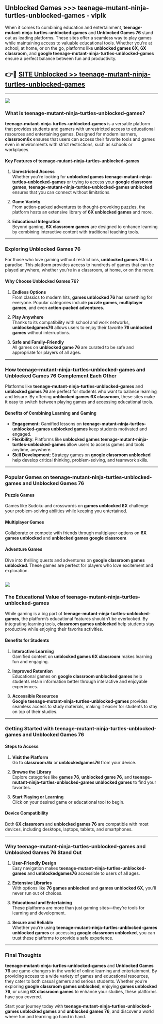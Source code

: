 ## Unblocked Games >>> teenage-mutant-ninja-turtles-unblocked-games - vlplk 

When it comes to combining education and entertainment, **teenage-mutant-ninja-turtles-unblocked-games** and **Unblocked Games 76** stand out as leading platforms. These sites offer a seamless way to play games while maintaining access to valuable educational tools. Whether you're at school, at home, or on the go, platforms like **unblocked games 6X**, **6X classroom**, and **google teenage-mutant-ninja-turtles-unblocked-games** ensure a perfect balance between fun and productivity.
## 👉🔴 [SITE Unblocked >> teenage-mutant-ninja-turtles-unblocked-games](http://unblockedgames.edu.pl?title=teenage-mutant-ninja-turtles-unblocked-games&ref=24J)
---
<a href="http://unblockedgames.edu.pl?title=teenage-mutant-ninja-turtles-unblocked-games&ref=24J/"><img src="https://github.com/user-attachments/assets/438f12ca-57a4-47a3-8ead-c64da593a1e5"/></a>
### What is teenage-mutant-ninja-turtles-unblocked-games?  

**teenage-mutant-ninja-turtles-unblocked-games** is a versatile platform that provides students and gamers with unrestricted access to educational resources and entertaining games. Designed for modern learners, **classroom6x** ensures that users can access their favorite tools and games even in environments with strict restrictions, such as schools or workplaces.  

#### Key Features of teenage-mutant-ninja-turtles-unblocked-games  

1. **Unrestricted Access**  
   Whether you're looking for **unblocked games teenage-mutant-ninja-turtles-unblocked-games** or trying to access your **google classroom games**, **teenage-mutant-ninja-turtles-unblocked-games unblocked** ensures that you can connect without limitations.  

2. **Game Variety**  
   From action-packed adventures to thought-provoking puzzles, the platform hosts an extensive library of **6X unblocked games** and more.  

3. **Educational Integration**  
   Beyond gaming, **6X classroom games** are designed to enhance learning by combining interactive content with traditional teaching tools.  



---

### Exploring Unblocked Games 76  

For those who love gaming without restrictions, **unblocked games 76** is a paradise. This platform provides access to hundreds of games that can be played anywhere, whether you're in a classroom, at home, or on the move.  

#### Why Choose Unblocked Games 76?  

1. **Endless Options**  
   From classics to modern hits, **games unblocked 76** has something for everyone. Popular categories include **puzzle games**, **multiplayer games**, and even **action-packed adventures**.  

2. **Play Anywhere**  
   Thanks to its compatibility with school and work networks, **unblockedgames76** allows users to enjoy their favorite **76 unblocked games** without interruptions.  

3. **Safe and Family-Friendly**  
   All games on **unblocked game 76** are curated to be safe and appropriate for players of all ages.  

---

### How teenage-mutant-ninja-turtles-unblocked-games and Unblocked Games 76 Complement Each Other  

Platforms like **teenage-mutant-ninja-turtles-unblocked-games** and **unblocked games 76** are perfect for students who want to balance learning and leisure. By offering **unblocked games 6X classroom**, these sites make it easy to switch between playing games and accessing educational tools.  

#### Benefits of Combining Learning and Gaming  

- **Engagement**: Gamified lessons on **teenage-mutant-ninja-turtles-unblocked-games unblocked games** keep students motivated and engaged.  
- **Flexibility**: Platforms like **unblocked games teenage-mutant-ninja-turtles-unblocked-games** allow users to access games and tools anytime, anywhere.  
- **Skill Development**: Strategy games on **google classroom unblocked** help develop critical thinking, problem-solving, and teamwork skills.  

---

### Popular Games on teenage-mutant-ninja-turtles-unblocked-games and Unblocked Games 76  

#### Puzzle Games  

Games like Sudoku and crosswords on **games unblocked 6X** challenge your problem-solving abilities while keeping you entertained.  

#### Multiplayer Games  

Collaborate or compete with friends through multiplayer options on **6X games unblocked** and **unblocked games google classroom**.  

#### Adventure Games  

Dive into thrilling quests and adventures on **google classroom games unblocked**. These games are perfect for players who love excitement and exploration.  

<a href="http://download.freeplayer.one?title=teenage-mutant-ninja-turtles-unblocked-games&ref=23D/"><img src="https://github.com/user-attachments/assets/fe0c3e91-c8e1-489c-acf0-e2f614c12fb8"/></a>
---

### The Educational Value of teenage-mutant-ninja-turtles-unblocked-games  

While gaming is a big part of **teenage-mutant-ninja-turtles-unblocked-games**, the platform’s educational features shouldn’t be overlooked. By integrating learning tools, **classroom games unblocked** help students stay productive while enjoying their favorite activities.  

#### Benefits for Students  

1. **Interactive Learning**  
   Gamified content on **unblocked games 6X classroom** makes learning fun and engaging.  

2. **Improved Retention**  
   Educational games on **google classroom unblocked games** help students retain information better through interactive and enjoyable experiences.  

3. **Accessible Resources**  
   **Google teenage-mutant-ninja-turtles-unblocked-games** provides seamless access to study materials, making it easier for students to stay on top of their studies.  

---

### Getting Started with teenage-mutant-ninja-turtles-unblocked-games and Unblocked Games 76  

#### Steps to Access  

1. **Visit the Platform**  
   Go to **classroom.6x** or **unblockedgames76** from your device.  

2. **Browse the Library**  
   Explore categories like **games 76**, **unblocked game 76**, and **teenage-mutant-ninja-turtles-unblocked-games unblocked games** to find your favorites.  

3. **Start Playing or Learning**  
   Click on your desired game or educational tool to begin.  

#### Device Compatibility  

Both **6X classroom** and **unblocked games 76** are compatible with most devices, including desktops, laptops, tablets, and smartphones.  

---

### Why teenage-mutant-ninja-turtles-unblocked-games and Unblocked Games 76 Stand Out  

1. **User-Friendly Design**  
   Easy navigation makes **teenage-mutant-ninja-turtles-unblocked-games** and **unblockedgames76** accessible to users of all ages.  

2. **Extensive Libraries**  
   With options like **76 games unblocked** and **games unblocked 6X**, you’ll never run out of choices.  

3. **Educational and Entertaining**  
   These platforms are more than just gaming sites—they’re tools for learning and development.  

4. **Secure and Reliable**  
   Whether you’re using **teenage-mutant-ninja-turtles-unblocked-games unblocked games** or accessing **google classroom unblocked**, you can trust these platforms to provide a safe experience.  

---

### Final Thoughts  

**teenage-mutant-ninja-turtles-unblocked-games** and **Unblocked Games 76** are game-changers in the world of online learning and entertainment. By providing access to a wide variety of games and educational resources, they cater to both casual gamers and serious students. Whether you’re exploring **google classroom games unblocked**, enjoying **games unblocked 76**, or using **6X classroom games** to enhance your studies, these platforms have you covered.  

Start your journey today with **teenage-mutant-ninja-turtles-unblocked-games unblocked games** and **unblocked games 76**, and discover a world where fun and learning go hand in hand.  